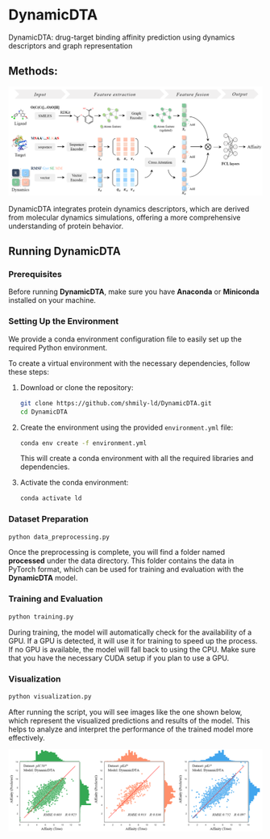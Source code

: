 # DynamicDTA
DynamicDTA: drug-target binding affinity prediction using dynamics descriptors and graph representation


## Methods: 

![framework](/framework.png)

DynamicDTA
integrates protein dynamics descriptors, which are derived from molecular dynamics simulations, offering a more comprehensive understanding of protein behavior. 

## Running DynamicDTA

### Prerequisites

Before running **DynamicDTA**, make sure you have **Anaconda** or **Miniconda** installed on your machine.



### Setting Up the Environment

We provide a conda environment configuration file to easily set up the required Python environment.

To create a virtual environment with the necessary dependencies, follow these steps:

1. Download or clone the repository:

   ```bash
   git clone https://github.com/shmily-ld/DynamicDTA.git
   cd DynamicDTA
   ```

2. Create the environment using the provided `environment.yml` file:

   ```bash
   conda env create -f environment.yml
   ```

   This will create a conda environment with all the required libraries and dependencies.

3. Activate the conda environment:

   ```bash
   conda activate ld
   ```



### Dataset Preparation

```bash
python data_preprocessing.py
```

Once the preprocessing is complete, you will find a folder named **processed** under the data directory. This folder contains the data in PyTorch format, which can be used for training and evaluation with the **DynamicDTA** model.



### Training and Evaluation

```bash
python training.py
```

During training, the model will automatically check for the availability of a GPU. If a GPU is detected, it will use it for training to speed up the process. If no GPU is available, the model will fall back to using the CPU. Make sure that you have the necessary CUDA setup if you plan to use a GPU.



### Visualization

```bash
python visualization.py
```

After running the script, you will see images like the one shown below, which represent the visualized predictions and results of the model. This helps to analyze and interpret the performance of the trained model more effectively.

![PixPin_2025-01-21_16-20-44](./visualization.png)
